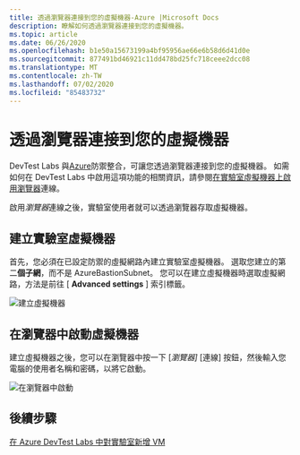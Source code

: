 ```yaml
---
title: 透過瀏覽器連接到您的虛擬機器-Azure |Microsoft Docs
description: 瞭解如何透過瀏覽器連接到您的虛擬機器。
ms.topic: article
ms.date: 06/26/2020
ms.openlocfilehash: b1e50a15673199a4bf95956ae66e6b58d6d41d0e
ms.sourcegitcommit: 877491bd46921c11dd478bd25fc718ceee2dcc08
ms.translationtype: MT
ms.contentlocale: zh-TW
ms.lasthandoff: 07/02/2020
ms.locfileid: "85483732"
---
```

# <a name="connect-to-your-virtual-machines-through-a-browser"></a>透過瀏覽器連接到您的虛擬機器 

DevTest Labs 與[Azure](https://docs.microsoft.com/azure/bastion/)防禦整合，可讓您透過瀏覽器連接到您的虛擬機器。 如需如何在 DevTest Labs 中啟用這項功能的相關資訊，請參閱[在實驗室虛擬機器上啟用瀏覽器](enable-browser-connection-lab-virtual-machines.md)連線。

啟用*瀏覽器*連線之後，實驗室使用者就可以透過瀏覽器存取虛擬機器。  

## <a name="create-a-lab-virtual-machine"></a>建立實驗室虛擬機器

首先，您必須在已設定防禦的虛擬網路內建立實驗室虛擬機器。 選取您建立的第二**個子網**，而不是 AzureBastionSubnet。 您可以在建立虛擬機器時選取虛擬網路，方法是前往 [ **Advanced settings** ] 索引標籤。

![建立虛擬機器](./media/connect-virtual-machine-through-browser/create-virtual-machine.png)

## <a name="launch-virtual-machine-in-a-browser"></a>在瀏覽器中啟動虛擬機器

建立虛擬機器之後，您可以在瀏覽器中按一下 [*瀏覽器]* [連線] 按鈕，然後輸入您電腦的使用者名稱和密碼，以將它啟動。  

![在瀏覽器中啟動](./media/connect-virtual-machine-through-browser/browser-connect.png)

## <a name="next-steps"></a>後續步驟

[在 Azure DevTest Labs 中對實驗室新增 VM](devtest-lab-add-vm.md)
